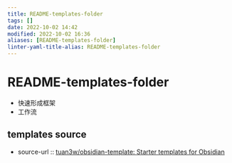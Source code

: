 ```yaml
---
title: README-templates-folder
tags: []
date: 2022-10-02 14:42
modified: 2022-10-02 16:36
aliases: [README-templates-folder]
linter-yaml-title-alias: README-templates-folder
---
```


# README-templates-folder

- 快速形成框架
- 工作流

## templates source

- source-url :: [tuan3w/obsidian-template: Starter templates for Obsidian](https://github.com/tuan3w/obsidian-template)
